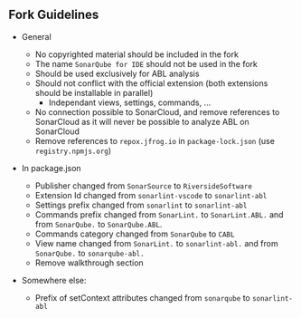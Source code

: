 ## Fork Guidelines

* General
  * No copyrighted material should be included in the fork
  * The name `SonarQube for IDE` should not be used in the fork
  * Should be used exclusively for ABL analysis
  * Should not conflict with the official extension (both extensions should be installable in parallel)
    * Independant views, settings, commands, ...
  * No connection possible to SonarCloud, and remove references to SonarCloud as it will never be possible to analyze ABL on SonarCloud
  * Remove references to `repox.jfrog.io` in `package-lock.json` (use `registry.npmjs.org`)

* In package.json
  * Publisher changed from `SonarSource` to `RiversideSoftware`
  * Extension Id changed from `sonarlint-vscode` to `sonarlint-abl`
  * Settings prefix changed from `sonarlint` to `sonarlint-abl`
  * Commands prefix changed from `SonarLint.` to `SonarLint.ABL.` and from `SonarQube.` to `SonarQube.ABL`.
  * Commands category changed from `SonarQube` to `CABL`
  * View name changed from `SonarLint.` to `sonarlint-abl.` and from `SonarQube.` to `sonarqube-abl.`
  * Remove walkthrough section

* Somewhere else:
  * Prefix of setContext attributes changed from `sonarqube` to `sonarlint-abl`
